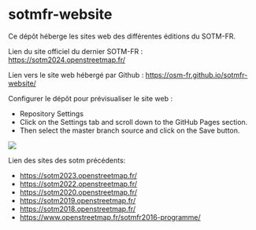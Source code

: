 # sotmfr-website

Ce dépôt héberge les sites web des différentes éditions du SOTM-FR.

Lien du site officiel du dernier SOTM-FR : https://sotm2024.openstreetmap.fr/

Lien vers le site web hébergé par Github : https://osm-fr.github.io/sotmfr-website/

Configurer le dépôt pour prévisualiser le site web :

- Repository Settings
- Click on the Settings tab and scroll down to the GitHub Pages section.
- Then select the master branch source and click on the Save button.

![](https://pages.github.com/images/source-setting@2x.png)

Lien des sites des sotm précédents:
- https://sotm2023.openstreetmap.fr/
- https://sotm2022.openstreetmap.fr/
- https://sotm2020.openstreetmap.fr/
- https://sotm2019.openstreetmap.fr/
- https://sotm2018.openstreetmap.fr/
- https://www.openstreetmap.fr/sotmfr2016-programme/
